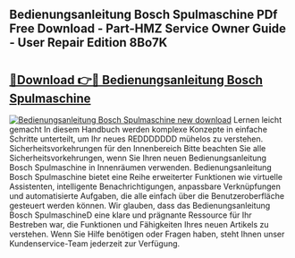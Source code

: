 ## Bedienungsanleitung Bosch Spulmaschine PDf Free Download - Part-HMZ Service Owner Guide - User Repair Edition 8Bo7K

# <h2><a href="http://df2iv6.blite.top/?on=Bedienungsanleitung+Bosch+Spulmaschine">🔗Download 👉🔴 Bedienungsanleitung Bosch Spulmaschine</a></h2>

[![Bedienungsanleitung Bosch Spulmaschine new download](https://i.imgur.com/lujVjoI.png)](http://df2iv6.blite.top/?on=Bedienungsanleitung+Bosch+Spulmaschine)
Lernen leicht gemacht In diesem Handbuch werden komplexe Konzepte in einfache Schritte unterteilt, um Ihr neues REDDDDDDD mühelos zu verstehen. Sicherheitsvorkehrungen für den Innenbereich Bitte beachten Sie alle Sicherheitsvorkehrungen, wenn Sie Ihren neuen Bedienungsanleitung Bosch Spulmaschine in Innenräumen verwenden. Bedienungsanleitung Bosch Spulmaschine bietet eine Reihe erweiterter Funktionen wie virtuelle Assistenten, intelligente Benachrichtigungen, anpassbare Verknüpfungen und automatisierte Aufgaben, die alle einfach über die Benutzeroberfläche gesteuert werden können. Wir glauben, dass das Bedienungsanleitung Bosch SpulmaschineD eine klare und prägnante Ressource für Ihr Bestreben war, die Funktionen und Fähigkeiten Ihres neuen Artikels zu verstehen. Wenn Sie Hilfe benötigen oder Fragen haben, steht Ihnen unser Kundenservice-Team jederzeit zur Verfügung.
